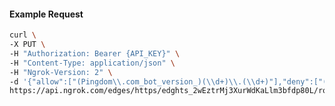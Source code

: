 <!-- Code generated for API Clients. DO NOT EDIT. -->

#### Example Request

```bash
curl \
-X PUT \
-H "Authorization: Bearer {API_KEY}" \
-H "Content-Type: application/json" \
-H "Ngrok-Version: 2" \
-d '{"allow":["(Pingdom\\.com_bot_version_)(\\d+)\\.(\\d+)"],"deny":["(made_up_bot)/(\\d+)\\.(\\d+)"],"enabled":true}' \
https://api.ngrok.com/edges/https/edghts_2wEztrMj3XurWdKaLlm3bfdp80L/routes/edghtsrt_2wEztrLpCgjcPUZMvreeFqcUR8Q/user_agent_filter
```
